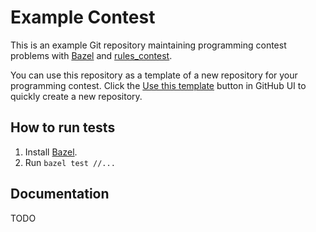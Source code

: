 # Example Contest

This is an example Git repository maintaining programming contest problems
with [Bazel] and [rules_contest].

You can use this repository as a template of a new repository for your
programming contest. Click the [Use this template] button in GitHub UI to
quickly create a new repository.


## How to run tests

1. Install [Bazel].
2. Run `bazel test //...`


## Documentation

TODO


[Bazel]: https://bazel.build/
[rules_contest]: https://github.com/nya3jp/rules_contest
[Use this template]: https://help.github.com/articles/creating-a-repository-from-a-template/
